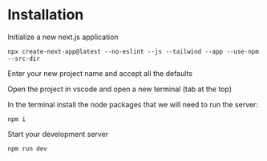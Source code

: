 
# Installation
Initialize a new next.js application
```shell
npx create-next-app@latest --no-eslint --js --tailwind --app --use-npm --src-dir
```
Enter your new project name and accept all the defaults

Open the project in vscode and open a new terminal (tab at the top)

In the terminal install the node packages that we will need to run the server: 
```shell
npm i
```


Start your development server
```shell
npm run dev
```


